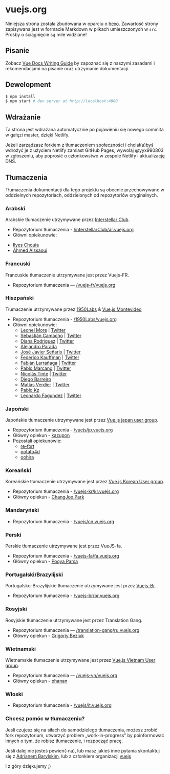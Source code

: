 ﻿# vuejs.org

Niniejsza strona została zbudowana w oparciu o [hexo](http://hexo.io/). Zawartość strony zapisywana jest w formacie Markdown w plikach umieszczonych w `src`. Prośby o ściągnięcie są mile widziane!

## Pisanie

Zobacz [Vue Docs Writing Guide](https://github.com/vuejs/vuejs.org/blob/master/writing-guide.md)  by zapoznać się z naszymi zasadami i rekomendacjami na pisanie oraz utrzymanie dokumentacji.

## Dewelopment

``` bash
$ npm install
$ npm start # dev server at http://localhost:4000
```

## Wdrażanie

Ta strona jest wdrażana automatycznie po pojawieniu się nowego commita w gałęzi master, dzięki Netlify.

Jeżeli zarządzasz forkiem z tłumaczeniem społeczności i chciał(a)byś wdrożyć je z użyciem Netlify zamiast GitHub Pages, wywołaj @yyx990803 w zgłoszeniu, aby poprosić o członkowstwo w zespole Netlify i aktualizację DNS.

## Tłumaczenia

Tłumaczenia dokumentacji dla tego projektu są obecnie przechowywane w oddzielnych repozytoriach, oddzielonych od repozytoriów oryginalnych.

### Arabski

Arabskie tłumaczenie utrzymywane przez [Interstellar Club](https://github.com/InterstellarClub).

* Repozytorium tłumaczenia - [/interstellarClub/ar.vuejs.org](https://github.com/interstellarClub/ar.vuejs.org)
* Główni opiekunowie:
- [Ilyes Chouia](https://github.com/celyes)
- [Ahmed Aissaoui](https://github.com/Aissaoui-Ahmed)
    
### Francuski

Francuskie tłumaczenie utrzymywane jest przez Vuejs-FR.

* Repozytorium tłumaczenia — [/vuejs-fr/vuejs.org](https://github.com/vuejs-fr/vuejs.org)

### Hiszpański

Tłumaczenie utrzymywane przez [1950Labs](https://1950labs.com) & [Vue.js Montevideo](https://www.meetup.com/Montevideo-Vue-JS-Meetup/)

* Repozytorium tłumaczenia - [/1950Labs/vuejs.org](https://github.com/1950Labs/vuejs.org)
* Główni opiekunowie:
    * [Leonel More](https://github.com/leonelmore) | [Twitter](https://twitter.com/leonelmore)
    * [Sebastián Camacho](https://github.com/sxcamacho) | [Twitter](https://twitter.com/sxcamacho)
    * [Diana Rodríguez](https://github.com/alphacentauri82) | [Twitter](https://twitter.com/cotufa82)
    * [Alejandro Parada](https://github.com/alejandro8605)
    * [José Javier Señaris](https://github.com/pepesenaris) | [Twitter](https://twitter.com/pepesenaris)
    * [Federico Kauffman](https://github.com/fedekau) | [Twitter](https://twitter.com/fedekauffman)
    * [Fabián Larrañaga](https://github.com/FLarra) | [Twitter](https://twitter.com/FLarraa)
    * [Pablo Marcano](https://github.com/Pablosky12) | [Twitter](https://twitter.com/stiv_ml)
    * [Nicolás Tinte](https://github.com/Tintef) | [Twitter](https://twitter.com/NicoTinte)
    * [Diego Barreiro](https://github.com/faliure)
    * [Matías Verdier](https://github.com/MatiasVerdier) | [Twitter](https://twitter.com/matiasvj)
    * [Pablo Kz](https://github.com/pabloKz)
    * [Leonardo Fagundez](https://github.com/lfgdzdev) | [Twitter](https://twitter.com/Lfgdz)

### Japoński

Japońskie tłumaczenie utrzymywane jest przez [Vue.js japan user group](https://github.com/vuejs-jp).

* Repozytorium tłumaczenia - [/vuejs/jp.vuejs.org](https://github.com/vuejs/jp.vuejs.org)
* Główny opiekun - [kazupon](https://github.com/kazupon)
* Pozostali opiekunowie:
    * [re-fort](https://github.com/re-fort)
    * [potato4d](https://github.com/potato4d)
    * [oohira](https://github.com/oohira)	

### Koreański

Koreańskie tłumaczenie utrzymywane jest przez [Vue.js Korean User group](https://github.com/vuejs-kr).

* Repozytorium tłumaczenia - [/vuejs-kr/kr.vuejs.org](https://github.com/vuejs-kr/kr.vuejs.org)
* Główny opiekun - [ChangJoo Park](https://github.com/ChangJoo-Park)

### Mandaryński

* Repozytorium tłumaczenia - [/vuejs/cn.vuejs.org](https://github.com/vuejs/cn.vuejs.org)

### Perski

Perskie tłumaczenie utrzymywane jest przez VueJS-fa.

* Repozytorium tłumaczenia - [/vuejs-fa/fa.vuejs.org](https://github.com/vuejs-fa/fa.vuejs.org)
* Główny opiekun - [Pooya Parsa](https://github.com/pi0)

### Portugalski/Brazylijski

Portugalsko-Brazylijskie tłumaczenie utrzymywane jest przez [Vuejs-Br](https://github.com/vuejs-br).

* Repozytorium tłumaczenia - [/vuejs-br/br.vuejs.org](https://github.com/vuejs-br/br.vuejs.org)

### Rosyjski

Rosyjskie tłumaczenie utrzymywane jest przez Translation Gang.

* Repozytorium tłumaczenia — [/translation-gang/ru.vuejs.org](https://github.com/translation-gang/ru.vuejs.org)
* Główny opiekun - [Grigoriy Beziuk](https://gbezyuk.github.io)

### Wietnamski

Wietnamskie tłumaczenie utrzymywane jest przez [Vue.js Vietnam User group](https://github.com/vuejs-vn/).

* Repozytorium tłumaczenia — [/vuejs-vn/vuejs.org](https://github.com/vuejs-vn/vuejs.org)
* Główny opiekun - [phanan](https://github.com/phanan)

### Włoski

* Repozytorium tłumaczenia - [/vuejs/it.vuejs.org](https://github.com/vuejs/it.vuejs.org)

### Chcesz pomóc w tłumaczeniu?

Jeśli czujesz się na siłach do samodzielego tłumaczenia, możesz zrobić fork repozytorium, utworzyć problem „work-in-progress” by poinformować innych o tym, że robisz tłumaczenie, i rozpocząć pracę.

Jeśli dalej nie jesteś pewien(-na), lub masz jakieś inne pytania skontaktuj się z [Adrianem Barylskim](https://github.com/baryla), lub z członkiem organizacji [vuejs](https://github.com/vuejs)

I z góry dziękujemy ;)